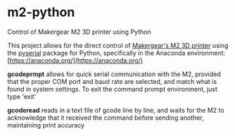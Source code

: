 # m2-python
Control of Makergear M2 3D printer using Python

This project allows for the direct control of [Makergear's M2 3D printer](https://www.makergear.com/products/m2) using the [pyserial](https://pythonhosted.org/pyserial/) package for Python, specifically in the Anaconda environment: [https://anaconda.org/](https://anaconda.org/)

**gcodeprmpt** allows for quick serial communication with the M2, provided that the proper COM port and baud rate are selected, and match what is found in system settings.
To exit the command prompt environment, just type 'exit'

**gcoderead** reads in a text file of gcode line by line, and waits for the M2 to acknowledge that it received the command before sending another, maintaining print accuracy